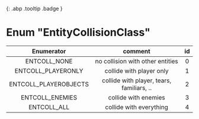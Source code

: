 [ ](#){: .abp .tooltip .badge }
# Enum "EntityCollisionClass"
|Enumerator|comment|id|
|:--:|:--:|:--:|
| ENTCOLL_NONE | no collision with other entities <br> | 0 |
| ENTCOLL_PLAYERONLY | collide with player only <br> | 1 |
| ENTCOLL_PLAYEROBJECTS | collide with player, tears, familiars, .. <br> | 2 |
| ENTCOLL_ENEMIES | collide with enemies <br> | 3 |
| ENTCOLL_ALL | collide with everything <br> | 4 |